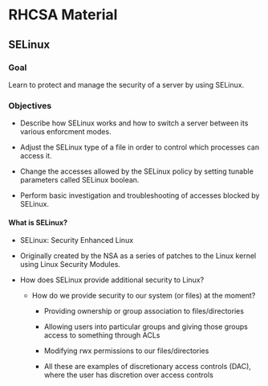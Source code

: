 # RHCSA Material

## SELinux

### Goal
Learn to protect and manage the security of a server by using SELinux.

### Objectives
- Describe how SELinux works and how to switch a server between its various enforcment modes.

- Adjust the SELinux type of a file in order to control which processes can access it.

- Change the accesses allowed by the SELinux policy by setting tunable parameters called SELinux boolean.

- Perform basic investigation and troubleshooting of accesses blocked by SELinux.


#### What is SELinux?

- SELinux: Security Enhanced Linux

- Originally created by the NSA as a series of patches to the Linux kernel using Linux Security Modules.

- How does SELinux provide additional security to Linux?

  - How do we provide security to our system (or files) at the moment?

    - Providing ownership or group association to files/directories

    - Allowing users into particular groups and giving those groups access to something through ACLs

    - Modifying rwx permissions to our files/directories

    - All these are examples of discretionary access controls (DAC), where the user has discretion over access controls

